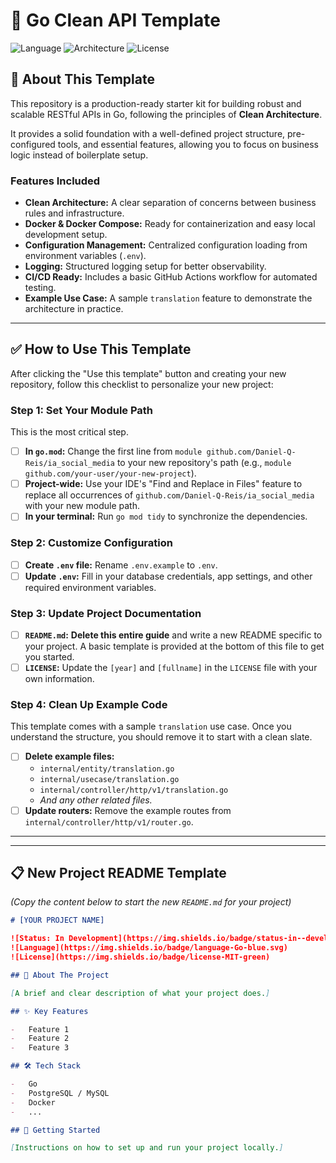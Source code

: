 # 🚀 Go Clean API Template

![Language](https://img.shields.io/badge/language-Go-blue.svg)
![Architecture](https://img.shields.io/badge/architecture-Clean-orange)
![License](https://img.shields.io/badge/license-MIT-green)

## 📖 About This Template

This repository is a production-ready starter kit for building robust and scalable RESTful APIs in Go, following the principles of **Clean Architecture**.

It provides a solid foundation with a well-defined project structure, pre-configured tools, and essential features, allowing you to focus on business logic instead of boilerplate setup.

### Features Included

-   **Clean Architecture:** A clear separation of concerns between business rules and infrastructure.
-   **Docker & Docker Compose:** Ready for containerization and easy local development setup.
-   **Configuration Management:** Centralized configuration loading from environment variables (`.env`).
-   **Logging:** Structured logging setup for better observability.
-   **CI/CD Ready:** Includes a basic GitHub Actions workflow for automated testing.
-   **Example Use Case:** A sample `translation` feature to demonstrate the architecture in practice.

---

## ✅ How to Use This Template

After clicking the "Use this template" button and creating your new repository, follow this checklist to personalize your new project:

### Step 1: Set Your Module Path
This is the most critical step.

-   [ ] **In `go.mod`:** Change the first line from `module github.com/Daniel-Q-Reis/ia_social_media` to your new repository's path (e.g., `module github.com/your-user/your-new-project`).
-   [ ] **Project-wide:** Use your IDE's "Find and Replace in Files" feature to replace all occurrences of `github.com/Daniel-Q-Reis/ia_social_media` with your new module path.
-   [ ] **In your terminal:** Run `go mod tidy` to synchronize the dependencies.

### Step 2: Customize Configuration

-   [ ] **Create `.env` file:** Rename `.env.example` to `.env`.
-   [ ] **Update `.env`:** Fill in your database credentials, app settings, and other required environment variables.

### Step 3: Update Project Documentation

-   [ ] **`README.md`:** **Delete this entire guide** and write a new README specific to your project. A basic template is provided at the bottom of this file to get you started.
-   [ ] **`LICENSE`:** Update the `[year]` and `[fullname]` in the `LICENSE` file with your own information.

### Step 4: Clean Up Example Code
This template comes with a sample `translation` use case. Once you understand the structure, you should remove it to start with a clean slate.

-   [ ] **Delete example files:**
    -   `internal/entity/translation.go`
    -   `internal/usecase/translation.go`
    -   `internal/controller/http/v1/translation.go`
    -   *And any other related files.*
-   [ ] **Update routers:** Remove the example routes from `internal/controller/http/v1/router.go`.

---
---

## 📋 New Project README Template
*(Copy the content below to start the new `README.md` for your project)*

```markdown
# [YOUR PROJECT NAME]

![Status: In Development](https://img.shields.io/badge/status-in--development-yellow)
![Language](https://img.shields.io/badge/language-Go-blue.svg)
![License](https://img.shields.io/badge/license-MIT-green)

## 📖 About The Project

[A brief and clear description of what your project does.]

## ✨ Key Features

-   Feature 1
-   Feature 2
-   Feature 3

## 🛠️ Tech Stack

-   Go
-   PostgreSQL / MySQL
-   Docker
-   ...

## 🚀 Getting Started

[Instructions on how to set up and run your project locally.]

```